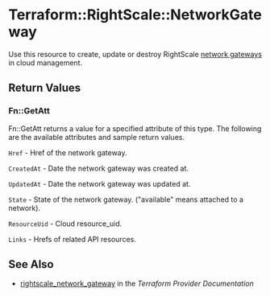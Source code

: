 # Terraform::RightScale::NetworkGateway

Use this resource to create, update or destroy RightScale [network gateways](http://reference.rightscale.com/api1.5/resources/ResourceNetworkGateways.html) in cloud management.

## Return Values

### Fn::GetAtt

Fn::GetAtt returns a value for a specified attribute of this type. The following are the available attributes and sample return values.

`Href` - Href of the network gateway.

`CreatedAt` - Date the network gateway was created at.

`UpdatedAt` - Date the network gateway was updated at.

`State` - State of the network gateway.  ("available" means attached to a network).

`ResourceUid` - Cloud resource_uid.

`Links` - Hrefs of related API resources.

## See Also

* [rightscale_network_gateway](https://www.terraform.io/docs/providers/rightscale/r/network_gateway.html) in the _Terraform Provider Documentation_
